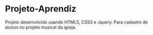# Projeto-Aprendiz

Projeto desenvolvido usando HTML5, CSS3 e Jquery.
Para cadastro de alunos no projeto musical da igreja.

